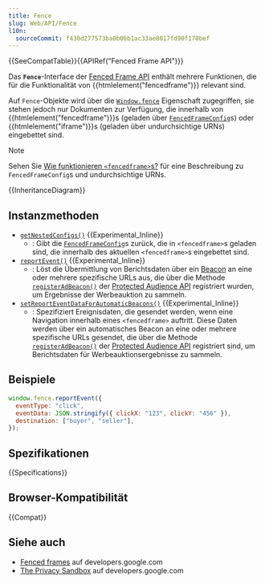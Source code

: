 ```yaml
---
title: Fence
slug: Web/API/Fence
l10n:
  sourceCommit: f430d277573ba0b06b1ac33ae8017fd90f170bef
---
```


{{SeeCompatTable}}{{APIRef("Fenced Frame API")}}

Das **`Fence`**-Interface der [Fenced Frame API](/de/docs/Web/API/Fenced_frame_API) enthält mehrere Funktionen, die für die Funktionalität von {{htmlelement("fencedframe")}} relevant sind.

Auf `Fence`-Objekte wird über die [`Window.fence`](/de/docs/Web/API/Window/fence) Eigenschaft zugegriffen, sie stehen jedoch nur Dokumenten zur Verfügung, die innerhalb von {{htmlelement("fencedframe")}}s (geladen über [`FencedFrameConfig`](/de/docs/Web/API/FencedFrameConfig)s) oder {{htmlelement("iframe")}}s (geladen über undurchsichtige URNs) eingebettet sind.

> [!NOTE]
> Sehen Sie [Wie funktionieren `<fencedframe>`s?](/de/docs/Web/API/Fenced_frame_API#how_do_fencedframes_work) für eine Beschreibung zu `FencedFrameConfig`s und undurchsichtige URNs.

{{InheritanceDiagram}}

## Instanzmethoden

- [`getNestedConfigs()`](/de/docs/Web/API/Fence/getNestedConfigs) {{Experimental_Inline}}
  - : Gibt die [`FencedFrameConfig`](/de/docs/Web/API/FencedFrameConfig)s zurück, die in `<fencedframe>`s geladen sind, die innerhalb des aktuellen `<fencedframe>`s eingebettet sind.
- [`reportEvent()`](/de/docs/Web/API/Fence/reportEvent) {{Experimental_Inline}}
  - : Löst die Übermittlung von Berichtsdaten über ein [Beacon](/de/docs/Web/API/Beacon_API) an eine oder mehrere spezifische URLs aus, die über die Methode [`registerAdBeacon()`](/de/docs/Web/API/InterestGroupReportingScriptRunnerGlobalScope/registerAdBeacon) der [Protected Audience API](https://developers.google.com/privacy-sandbox/private-advertising/protected-audience) registriert wurden, um Ergebnisse der Werbeauktion zu sammeln.
- [`setReportEventDataForAutomaticBeacons()`](/de/docs/Web/API/Fence/setReportEventDataForAutomaticBeacons) {{Experimental_Inline}}
  - : Spezifiziert Ereignisdaten, die gesendet werden, wenn eine Navigation innerhalb eines `<fencedframe>` auftritt. Diese Daten werden über ein automatisches Beacon an eine oder mehrere spezifische URLs gesendet, die über die Methode [`registerAdBeacon()`](/de/docs/Web/API/InterestGroupReportingScriptRunnerGlobalScope/registerAdBeacon) der [Protected Audience API](https://developers.google.com/privacy-sandbox/private-advertising/protected-audience) registriert sind, um Berichtsdaten für Werbeauktionsergebnisse zu sammeln.

## Beispiele

```js
window.fence.reportEvent({
  eventType: "click",
  eventData: JSON.stringify({ clickX: "123", clickY: "456" }),
  destination: ["buyer", "seller"],
});
```

## Spezifikationen

{{Specifications}}

## Browser-Kompatibilität

{{Compat}}

## Siehe auch

- [Fenced frames](https://developers.google.com/privacy-sandbox/private-advertising/fenced-frame) auf developers.google.com
- [The Privacy Sandbox](https://developers.google.com/privacy-sandbox) auf developers.google.com
